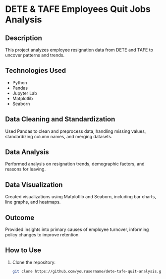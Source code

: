 # DETE & TAFE Employees Quit Jobs Analysis

## Description
This project analyzes employee resignation data from DETE and TAFE to uncover patterns and trends.

## Technologies Used
- Python
- Pandas
- Jupyter Lab
- Matplotlib
- Seaborn

## Data Cleaning and Standardization
Used Pandas to clean and preprocess data, handling missing values, standardizing column names, and merging datasets.

## Data Analysis
Performed analysis on resignation trends, demographic factors, and reasons for leaving.

## Data Visualization
Created visualizations using Matplotlib and Seaborn, including bar charts, line graphs, and heatmaps.

## Outcome
Provided insights into primary causes of employee turnover, informing policy changes to improve retention.

## How to Use
1. Clone the repository:
   ```bash
   git clone https://github.com/yourusername/dete-tafe-quit-analysis.git
